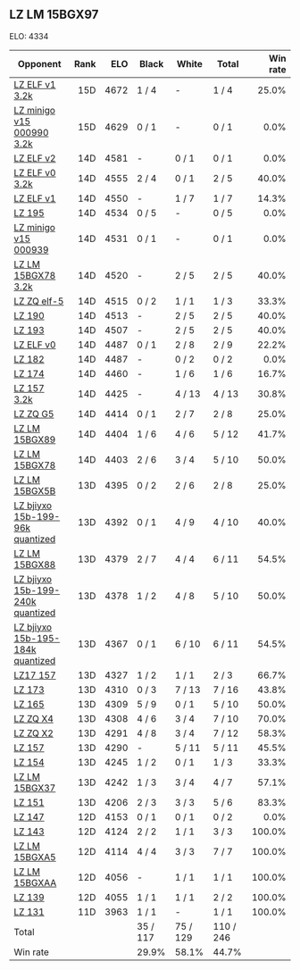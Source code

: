 ## LZ LM 15BGX97 ##

ELO: 4334

Opponent | Rank | ELO | Black | White | Total | Win rate
---------|-----:|----:|-------|-------|-------|-------:
[LZ ELF v1 3.2k](LZ%20ELF%20v1%203.2k.md) | 15D | 4672 | 1 / 4 | - | 1 / 4 | 25.0%
[LZ minigo v15 000990 3.2k](LZ%20minigo%20v15%20000990%203.2k.md) | 15D | 4629 | 0 / 1 | - | 0 / 1 | 0.0%
[LZ ELF v2](LZ%20ELF%20v2.md) | 14D | 4581 | - | 0 / 1 | 0 / 1 | 0.0%
[LZ ELF v0 3.2k](LZ%20ELF%20v0%203.2k.md) | 14D | 4555 | 2 / 4 | 0 / 1 | 2 / 5 | 40.0%
[LZ ELF v1](LZ%20ELF%20v1.md) | 14D | 4550 | - | 1 / 7 | 1 / 7 | 14.3%
[LZ 195](LZ%20195.md) | 14D | 4534 | 0 / 5 | - | 0 / 5 | 0.0%
[LZ minigo v15 000939](LZ%20minigo%20v15%20000939.md) | 14D | 4531 | 0 / 1 | - | 0 / 1 | 0.0%
[LZ LM 15BGX78 3.2k](LZ%20LM%2015BGX78%203.2k.md) | 14D | 4520 | - | 2 / 5 | 2 / 5 | 40.0%
[LZ ZQ elf-5](LZ%20ZQ%20elf-5.md) | 14D | 4515 | 0 / 2 | 1 / 1 | 1 / 3 | 33.3%
[LZ 190](LZ%20190.md) | 14D | 4513 | - | 2 / 5 | 2 / 5 | 40.0%
[LZ 193](LZ%20193.md) | 14D | 4507 | - | 2 / 5 | 2 / 5 | 40.0%
[LZ ELF v0](LZ%20ELF%20v0.md) | 14D | 4487 | 0 / 1 | 2 / 8 | 2 / 9 | 22.2%
[LZ 182](LZ%20182.md) | 14D | 4487 | - | 0 / 2 | 0 / 2 | 0.0%
[LZ 174](LZ%20174.md) | 14D | 4460 | - | 1 / 6 | 1 / 6 | 16.7%
[LZ 157 3.2k](LZ%20157%203.2k.md) | 14D | 4425 | - | 4 / 13 | 4 / 13 | 30.8%
[LZ ZQ G5](LZ%20ZQ%20G5.md) | 14D | 4414 | 0 / 1 | 2 / 7 | 2 / 8 | 25.0%
[LZ LM 15BGX89](LZ%20LM%2015BGX89.md) | 14D | 4404 | 1 / 6 | 4 / 6 | 5 / 12 | 41.7%
[LZ LM 15BGX78](LZ%20LM%2015BGX78.md) | 14D | 4403 | 2 / 6 | 3 / 4 | 5 / 10 | 50.0%
[LZ LM 15BGX5B](LZ%20LM%2015BGX5B.md) | 13D | 4395 | 0 / 2 | 2 / 6 | 2 / 8 | 25.0%
[LZ bjiyxo 15b-199-96k quantized](LZ%20bjiyxo%2015b-199-96k%20quantized.md) | 13D | 4392 | 0 / 1 | 4 / 9 | 4 / 10 | 40.0%
[LZ LM 15BGX88](LZ%20LM%2015BGX88.md) | 13D | 4379 | 2 / 7 | 4 / 4 | 6 / 11 | 54.5%
[LZ bjiyxo 15b-199-240k quantized](LZ%20bjiyxo%2015b-199-240k%20quantized.md) | 13D | 4378 | 1 / 2 | 4 / 8 | 5 / 10 | 50.0%
[LZ bjiyxo 15b-195-184k quantized](LZ%20bjiyxo%2015b-195-184k%20quantized.md) | 13D | 4367 | 0 / 1 | 6 / 10 | 6 / 11 | 54.5%
[LZ17 157](LZ17%20157.md) | 13D | 4327 | 1 / 2 | 1 / 1 | 2 / 3 | 66.7%
[LZ 173](LZ%20173.md) | 13D | 4310 | 0 / 3 | 7 / 13 | 7 / 16 | 43.8%
[LZ 165](LZ%20165.md) | 13D | 4309 | 5 / 9 | 0 / 1 | 5 / 10 | 50.0%
[LZ ZQ X4](LZ%20ZQ%20X4.md) | 13D | 4308 | 4 / 6 | 3 / 4 | 7 / 10 | 70.0%
[LZ ZQ X2](LZ%20ZQ%20X2.md) | 13D | 4291 | 4 / 8 | 3 / 4 | 7 / 12 | 58.3%
[LZ 157](LZ%20157.md) | 13D | 4290 | - | 5 / 11 | 5 / 11 | 45.5%
[LZ 154](LZ%20154.md) | 13D | 4245 | 1 / 2 | 0 / 1 | 1 / 3 | 33.3%
[LZ LM 15BGX37](LZ%20LM%2015BGX37.md) | 13D | 4242 | 1 / 3 | 3 / 4 | 4 / 7 | 57.1%
[LZ 151](LZ%20151.md) | 13D | 4206 | 2 / 3 | 3 / 3 | 5 / 6 | 83.3%
[LZ 147](LZ%20147.md) | 12D | 4153 | 0 / 1 | 0 / 1 | 0 / 2 | 0.0%
[LZ 143](LZ%20143.md) | 12D | 4124 | 2 / 2 | 1 / 1 | 3 / 3 | 100.0%
[LZ LM 15BGXA5](LZ%20LM%2015BGXA5.md) | 12D | 4114 | 4 / 4 | 3 / 3 | 7 / 7 | 100.0%
[LZ LM 15BGXAA](LZ%20LM%2015BGXAA.md) | 12D | 4056 | - | 1 / 1 | 1 / 1 | 100.0%
[LZ 139](LZ%20139.md) | 12D | 4055 | 1 / 1 | 1 / 1 | 2 / 2 | 100.0%
[LZ 131](LZ%20131.md) | 11D | 3963 | 1 / 1 | - | 1 / 1 | 100.0%
Total | | | 35 / 117 | 75 / 129 | 110 / 246 | 
Win rate| | | 29.9% | 58.1% | 44.7% | 
